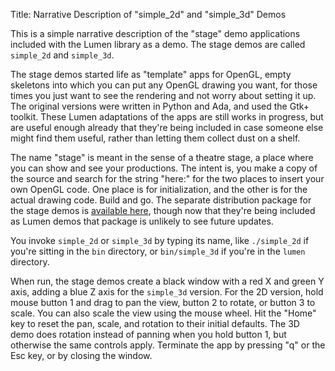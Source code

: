 Title: Narrative Description of "simple_2d" and "simple_3d" Demos

This is a simple narrative description of the "stage" demo applications
included with the Lumen library as a demo.  The stage demos are called
`simple_2d` and `simple_3d`.

The stage demos started life as "template" apps for OpenGL, empty skeletons
into which you can put any OpenGL drawing you want, for those times you just
want to see the rendering and not worry about setting it up.  The original
versions were written in Python and Ada, and used the Gtk+ toolkit.  These
Lumen adaptations of the apps are still works in progress, but are useful
enough already that they're being included in case someone else might find
them useful, rather than letting them collect dust on a shelf.

The name "stage" is meant in the sense of a theatre stage, a place where you
can show and see your productions.  The intent is, you make a copy of the
source and search for the string "here:" for the two places to insert your own
OpenGL code.  One place is for initialization, and the other is for the actual
drawing code.  Build and go.  The separate distribution package for the stage
demos is [available here][stages], though now that they're being included as
Lumen demos that package is unlikely to see future updates.

You invoke `simple_2d` or `simple_3d` by typing its name, like `./simple_2d`
if you're sitting in the `bin` directory, or `bin/simple_3d` if you're in the
`lumen` directory.

When run, the stage demos create a black window with a red X and green Y axis,
adding a blue Z axis for the `simple_3d` version.  For the 2D version, hold
mouse button 1 and drag to pan the view, button 2 to rotate, or button 3 to
scale.  You can also scale the view using the mouse wheel.  Hit the "Home" key
to reset the pan, scale, and rotation to their initial defaults.  The 3D demo
does rotation instead of panning when you hold button 1, but otherwise the
same controls apply.  Terminate the app by pressing "q" or the Esc key, or by
closing the window.

[stages]:   http://www.niestu.com/software/stages-1.2.tar.gz
